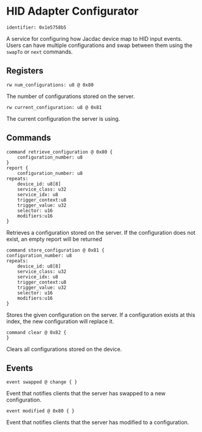 # HID Adapter Configurator

    identifier: 0x1e5758b5
    
A service for configuring how Jacdac device map to HID input events. Users can have multiple configurations and swap between them using the `swapTo` or `next` commands.

## Registers

    rw num_configurations: u8 @ 0x80
    
The number of configurations stored on the server.

    rw current_configuration: u8 @ 0x81

The current configuration the server is using.

## Commands

    command retrieve_configuration @ 0x80 {
        configuration_number: u8
    }
    report {
        configuration_number: u8
    repeats:
        device_id: u8[8]
        service_class: u32
        service_idx: u8
        trigger_context:u8
        trigger_value: u32
        selector: u16
        modifiers:u16
    }
    
Retrieves a configuration stored on the server. If the configuration does not exist, an empty report will be returned

    command store_configuration @ 0x81 {
    configuration_number: u8
    repeats:
        device_id: u8[8]
        service_class: u32
        service_idx: u8
        trigger_context:u8
        trigger_value: u32
        selector: u16
        modifiers:u16
    }
Stores the given configuration on the server. If a configuration exists at this index, the new configuration will replace it.

    command clear @ 0x82 {
    }
Clears all configurations stored on the device.

## Events

    event swapped @ change { }
    
Event that notifies clients that the server has swapped to a new configuration.

    event modified @ 0x80 { }
    
Event that notifies clients that the server has modified to a configuration.

